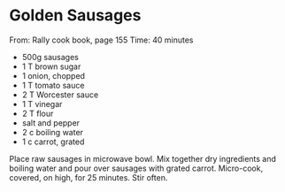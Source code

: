 # Golden Sausages
From: Rally cook book, page 155
Time: 40 minutes

* 500g sausages
* 1 T brown sugar
* 1 onion, chopped
* 1 T tomato sauce
* 2 T Worcester sauce
* 1 T vinegar
* 2 T flour
* salt and pepper
* 2 c boiling water
* 1 c carrot, grated

Place raw sausages in microwave bowl.  Mix together dry ingredients and boiling water and pour over sausages with grated carrot.  Micro-cook, covered, on high, for 25 minutes.  Stir often.

